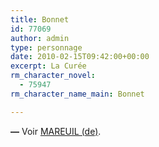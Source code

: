 ```yaml
---
title: Bonnet
id: 77069
author: admin
type: personnage
date: 2010-02-15T09:42:00+00:00
excerpt: La Curée
rm_character_novel:
  - 75947
rm_character_name_main: Bonnet

---
```

**—** Voir [MAREUIL (de)][1].

 [1]: http://